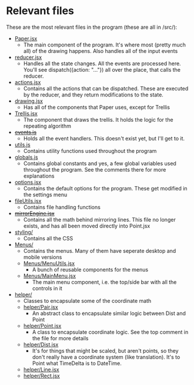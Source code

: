 # Relevant files

These are the most relevant files in the program (these are all in /src/):
* [Paper.jsx](../src/Paper.jsx)
    * The main component of the program. It's where most (pretty much all) of the drawing happens. Also handles all of the input events
* [reducer.jsx](../src/reducer.jsx)
    * Handles all the state changes. All the events are processed here. You'll see dispatch({action: "..."}) all over the place, that calls the reducer.
* [actions.jsx](../src/actions.jsx)
    * Contains all the actions that can be dispatched. These are executed by the reducer, and they return modifications to the state.
* [drawing.jsx](../src/drawing.jsx)
    * Has all of the components that Paper uses, except for Trellis
* [Trellis.jsx](../src/Trellis.jsx)
    * The component that draws the trellis. It holds the logic for the repeating algorithm
* ~~[events.js](../src/events.js)~~
    * Holds all the event handlers. This doesn't exist yet, but I'll get to it.
* [utils.js](../src/utils.js)
    * Contains utility functions used throughout the program
* [globals.js](../src/globals.js)
    * Contains global constants and yes, a few global variables used throughout the program. See the comments there for more explanations
* [options.jsx](../src/options.jsx)
    * Contains the default options for the program. These get modified in the settings menu
* [fileUtils.jsx](../src/fileUtils.jsx)
    * Contains file handling functions
* ~~[mirrorEngine.jsx](../src/mirrorEngine.jsx)~~
    * Contains all the math behind mirroring lines. This file no longer exists, and has all been moved directly into Point.jsx
* [styling/](../src/styling/)
    * Contains all the CSS
* [Menus/](../src/Menus/)
    * Contains the menus. Many of them have seperate desktop and mobile versions
    * [Menus/MenuUtils.jsx](../src/Menus/MenuUtils.jsx)
        * A bunch of reusable components for the menus
    * [Menus/MainMenu.jsx](../src/Menus/MainMenu.jsx)
        * The main menu component, i.e. the top/side bar with all the controls in it
* [helper/](../src/helper/)
    * Classes to encapsulate some of the coordinate math
    * [helper/Pair.jsx](../src/helper/Pair.jsx)
        * An abstract class to encapsulate similar logic between Dist and Point
    * [helper/Point.jsx](../src/helper/Point.jsx)
        * A class to encapsulate coordinate logic. See the top comment in the file for more details
    * [helper/Dist.jsx](../src/helper/Dist.jsx)
        * It's for things that might be scaled, but aren't points, so they don't really have a coordinate system (like translation). It's to Point what TimeDelta is to DateTime.
    * [helper/Line.jsx](../src/helper/Line.jsx)
    * [helper/Rect.jsx](../src/helper/Rect.jsx)



